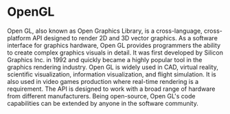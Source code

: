 # OpenGL

Open GL, also known as Open Graphics Library, is a cross-language, cross-platform API designed to render 2D and 3D vector graphics. As a software interface for graphics hardware, Open GL provides programmers the ability to create complex graphics visuals in detail. It was first developed by Silicon Graphics Inc. in 1992 and quickly became a highly popular tool in the graphics rendering industry. Open GL is widely used in CAD, virtual reality, scientific visualization, information visualization, and flight simulation. It is also used in video games production where real-time rendering is a requirement. The API is designed to work with a broad range of hardware from different manufacturers. Being open-source, Open GL's code capabilities can be extended by anyone in the software community.